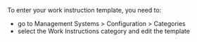 To enter your work instruction template, you need to:

- go to Management Systems \> Configuration \> Categories
- select the Work Instructions category and edit the template
